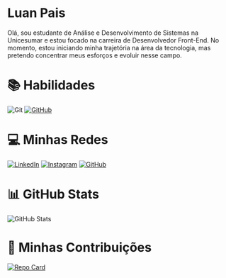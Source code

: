 # Luan Pais

Olá, sou estudante de Análise e Desenvolvimento de Sistemas na Unicesumar e estou focado na carreira de Desenvolvedor Front-End. No momento, estou iniciando minha trajetória na área da tecnologia, mas pretendo concentrar meus esforços e evoluir nesse campo.

# 📚 Habilidades
![Git](https://img.shields.io/badge/GIT-E44C30?style=for-the-badge&logo=git&logoColor=white)
[![GitHub](https://img.shields.io/badge/GitHub-100000?style=for-the-badge&logo=github&logoColor=white)](https://github.com/luandio)  


# 💻 Minhas Redes
[![LinkedIn](https://img.shields.io/badge/LinkedIn-0077B5?style=for-the-badge&logo=linkedin&logoColor=white)](https://www.linkedin.com/in/luan-paes-4bb3122b5/) 
[![Instagram](https://img.shields.io/badge/-Instagram-%23E4405F?style=for-the-badge&logo=instagram&logoColor=white)](https://www.instagram.com/luan__hnp/)
[![GitHub](https://img.shields.io/badge/GitHub-100000?style=for-the-badge&logo=github&logoColor=white)](https://github.com/luandio)

# 📊 GitHub Stats

![GitHub Stats](https://github-readme-stats.vercel.app/api?username=luandio&theme=transparent&bg_color=000&border_color=30A3DC&show_icons=true&icon_color=30A3DC&title_color=E94D5F&text_color=FFF)

# 🤝 Minhas Contribuições

[![Repo Card](https://github-readme-stats.vercel.app/api/pin/?username=luandio&repo=dio-lab-open-source&bg_color=000&border_color=30A3DC&show_icons=true&icon_color=30A3DC&title_color=E94D5F&text_color=FFF)](https://github.com/luandio/dio-lab-open-source)
